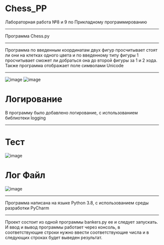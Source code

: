 # Chess_PP
Лабораторная работа №8 и 9 по Прикладному программированию
____
Программа Chess.py
____
Программа по введенным координатам двух фигур просчитывает стоят ли они на клетках одного цвета и по введенному типу фигуры 1 просчитывает сможет ли добраться она до второй фигуры за 1 и 2 хода. Также программа отображает поле символами Unicode
____
![image](https://user-images.githubusercontent.com/44251572/145725302-dd8a2fcf-8d48-4658-a07c-604e532e7fbf.png)
![image](https://user-images.githubusercontent.com/44251572/145725344-3fa957d2-c190-4e34-8466-738a8e3f84a3.png)
  
# Логирование
В программу было добавлено логирование, с использованием библиотеки logging
____
# Тест
![image](https://user-images.githubusercontent.com/44251572/145725789-a1f14b63-402f-4602-be54-1312753d08cf.png)
# Лог Файл
![image](https://user-images.githubusercontent.com/44251572/145725859-46b747ed-5c89-44e8-96b3-c0c26c338ded.png)
____
Программа написана на языке Python 3.8, с использованием среды разработки PyCharm
____
Проект состоит из одной программы bankers.py ее и следует запускать. И ввод и вывод программы работает через консоль, в соответствующие строки нужно ввести соответствующие числа и в следующих строках будет выведен результат.

